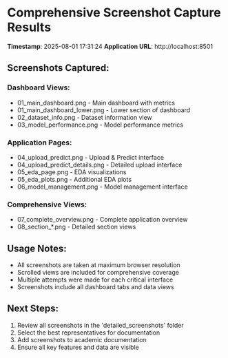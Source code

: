 
# Comprehensive Screenshot Capture Results

**Timestamp**: 2025-08-01 17:31:24
**Application URL**: http://localhost:8501

## Screenshots Captured:

### Dashboard Views:
- 01_main_dashboard.png - Main dashboard with metrics
- 01_main_dashboard_lower.png - Lower section of dashboard
- 02_dataset_info.png - Dataset information view
- 03_model_performance.png - Model performance metrics

### Application Pages:
- 04_upload_predict.png - Upload & Predict interface
- 04_upload_predict_details.png - Detailed upload interface
- 05_eda_page.png - EDA visualizations
- 05_eda_plots.png - Additional EDA plots
- 06_model_management.png - Model management interface

### Comprehensive Views:
- 07_complete_overview.png - Complete application overview
- 08_section_*.png - Detailed section views

## Usage Notes:
- All screenshots are taken at maximum browser resolution
- Scrolled views are included for comprehensive coverage
- Multiple attempts were made for each critical interface
- Screenshots include all dashboard tabs and data views

## Next Steps:
1. Review all screenshots in the 'detailed_screenshots' folder
2. Select the best representatives for documentation
3. Add screenshots to academic documentation
4. Ensure all key features and data are visible
